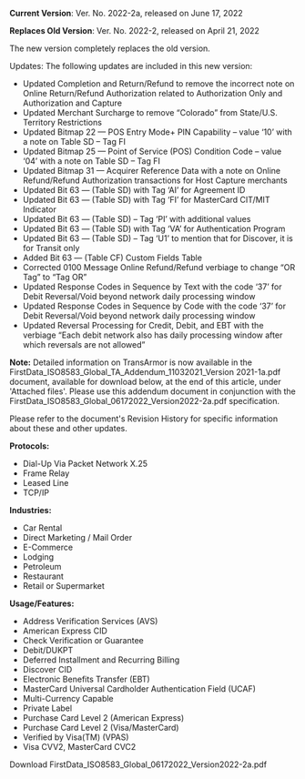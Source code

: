 **Current Version**:  Ver. No. 2022-2a, released on June 17, 2022

**Replaces Old Version**:  Ver. No. 2022-2, released on April 21, 2022

The new version completely replaces the old version.

Updates:  The following updates are included in this new version:

- Updated Completion and Return/Refund to remove the incorrect note on Online Return/Refund Authorization related to Authorization Only and Authorization and Capture
- Updated Merchant Surcharge to remove “Colorado” from State/U.S. Territory Restrictions 
- Updated Bitmap 22 — POS Entry Mode+ PIN Capability – value ‘10’ with a note on Table SD – Tag FI
- Updated Bitmap 25 — Point of Service (POS) Condition Code – value ‘04’ with a note on Table SD – Tag FI
- Updated Bitmap 31 — Acquirer Reference Data with a note on Online Refund/Refund Authorization transactions for Host Capture merchants
- Updated Bit 63 — (Table SD) with Tag ‘AI’ for Agreement ID
- Updated Bit 63 — (Table SD) with Tag ‘FI’ for MasterCard CIT/MIT Indicator
- Updated Bit 63 — (Table SD) – Tag ‘PI’ with additional values
- Updated Bit 63 — (Table SD) with Tag ‘VA’ for Authentication Program
- Updated Bit 63 — (Table SD) – Tag ‘U1’ to mention that for Discover, it is for Transit only
- Added Bit 63 — (Table CF) Custom Fields Table
- Corrected 0100 Message Online Refund/Refund verbiage to change “OR Tag” to “Tag OR”
- Updated Response Codes in Sequence by Text with the code ‘37’ for Debit Reversal/Void beyond network daily processing window
- Updated Response Codes in Sequence by Code with the code ‘37’ for Debit Reversal/Void beyond network daily processing window
- Updated Reversal Processing for Credit, Debit, and EBT with the verbiage “Each debit network also has daily processing window after which reversals are not allowed”
 
**Note:** Detailed information on TransArmor is now available in the FirstData_ISO8583_Global_TA_Addendum_11032021_Version 2021-1a.pdf document, available for download below, at the end of this article, under 'Attached files'. Please use this addendum document in conjunction with the FirstData_ISO8583_Global_06172022_Version2022-2a.pdf specification.

Please refer to the document's Revision History for specific information about these and other updates.

**Protocols:**
- Dial-Up Via Packet Network X.25
- Frame Relay
- Leased Line
- TCP/IP

**Industries:**
- Car Rental
- Direct Marketing / Mail Order
- E-Commerce
- Lodging
- Petroleum
- Restaurant
- Retail or Supermarket

**Usage/Features:**
- Address Verification Services (AVS)
- American Express CID
- Check Verification or Guarantee
- Debit/DUKPT
- Deferred Installment and Recurring Billing
- Discover CID
- Electronic Benefits Transfer (EBT)
- MasterCard Universal Cardholder Authentication Field (UCAF)
- Multi-Currency Capable
- Private Label
- Purchase Card Level 2 (American Express)
- Purchase Card Level 2 (Visa/MasterCard)
- Verified by Visa(TM) (VPAS)
- Visa CVV2, MasterCard CVC2

Download FirstData_ISO8583_Global_06172022_Version2022-2a.pdf
